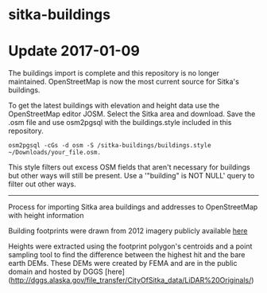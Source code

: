 # sitka-buildings

# Update 2017-01-09

The buildings import is complete and this repository is no longer maintained. OpenStreetMap is now the most current source for Sitka's buildings.

To get the latest buildings with elevation and height data use the OpenStreetMap editor JOSM. Select the Sitka area and download. Save the .osm file and use osm2pgsql with the buildings.style included in this repository.

`osm2pgsql -cGs -d osm -S /sitka-buildings/buildings.style ~/Downloads/your_file.osm.`

This style filters out excess OSM fields that aren't necessary for buildings but other ways will still be present. Use a '"building" is NOT NULL' query to filter out other ways.

--------

Process for importing Sitka area buildings and addresses to OpenStreetMap with height information

Building footprints were drawn from 2012 imagery publicly available [here](http://dggs.alaska.gov/file_transfer/CityOfSitka_data/Imagery%20Sid/Sitka_2012.sid)

Heights were extracted using the footprint polygon's centroids and a point sampling tool to find the difference between the highest hit and the bare earth DEMs. These DEMs were created by FEMA and are in the public domain and hosted by DGGS [here] (http://dggs.alaska.gov/file_transfer/CityOfSitka_data/LiDAR%20Originals/)
